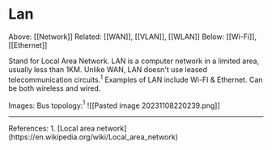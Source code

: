 # Lan
Above: [[Network]]
Related: [[WAN]],  [[VLAN]], [[WLAN]]
Below: [[Wi-Fi]], [[Ethernet]]

Stand for Local Area Network.
LAN is a computer network in a limited area, usually less than 1KM.
Unlike WAN, LAN doesn't use leased telecommunication circuits.$^1$
Examples of LAN include Wi-FI & Ethernet.
Can be both wireless and wired.

Images:
	Bus topology:$^1$
	![[Pasted image 20231108220239.png]]

<hr>
References:
1. [Local area network](https://en.wikipedia.org/wiki/Local_area_network)